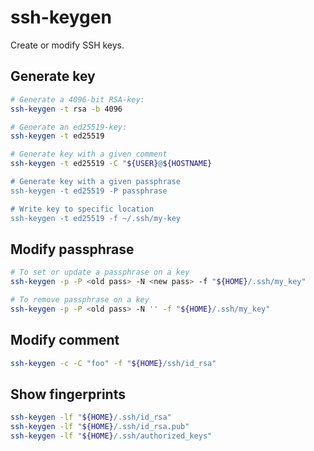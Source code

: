 # ssh-keygen

Create or modify SSH keys.


## Generate key

```bash
# Generate a 4096-bit RSA-key:
ssh-keygen -t rsa -b 4096

# Generate an ed25519-key:
ssh-keygen -t ed25519

# Generate key with a given comment
ssh-keygen -t ed25519 -C "${USER}@${HOSTNAME}

# Generate key with a given passphrase
ssh-keygen -t ed25519 -P passphrase

# Write key to specific location
ssh-keygen -t ed25519 -f ~/.ssh/my-key
```


## Modify passphrase

```bash
# To set or update a passphrase on a key
ssh-keygen -p -P <old pass> -N <new pass> -f "${HOME}/.ssh/my_key"

# To remove passphrase on a key
ssh-keygen -p -P <old pass> -N '' -f "${HOME}/.ssh/my_key"
```


## Modify comment

```bash
ssh-keygen -c -C "foo" -f "${HOME}/ssh/id_rsa"
```


## Show fingerprints

```bash
ssh-keygen -lf "${HOME}/.ssh/id_rsa"
ssh-keygen -lf "${HOME}/.ssh/id_rsa.pub"
ssh-keygen -lf "${HOME}/.ssh/authorized_keys"
```
